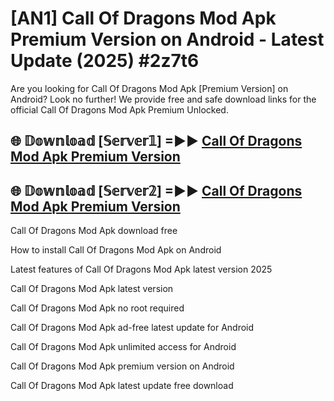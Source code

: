 # [AN1] Call Of Dragons Mod Apk Premium Version on Android - Latest Update (2025) #2z7t6

Are you looking for Call Of Dragons Mod Apk [Premium Version] on Android? Look no further! We provide free and safe download links for the official Call Of Dragons Mod Apk Premium Unlocked.

## 🌐 𝔻𝕠𝕨𝕟𝕝𝕠𝕒𝕕 [𝕊𝕖𝕣𝕧𝕖𝕣𝟙] =►► [Call Of Dragons Mod Apk Premium Version](https://aan1.pages.dev?q=Call+Of+Dragons+Mod+Apk&ref=A1A)

## 🌐 𝔻𝕠𝕨𝕟𝕝𝕠𝕒𝕕 [𝕊𝕖𝕣𝕧𝕖𝕣𝟚] =►► [Call Of Dragons Mod Apk Premium Version](https://aan1.pages.dev?q=Call+Of+Dragons+Mod+Apk&ref=A1A)

Call Of Dragons Mod Apk download free

How to install Call Of Dragons Mod Apk on Android

Latest features of Call Of Dragons Mod Apk latest version 2025

Call Of Dragons Mod Apk latest version

Call Of Dragons Mod Apk no root required

Call Of Dragons Mod Apk ad-free latest update for Android

Call Of Dragons Mod Apk unlimited access for Android

Call Of Dragons Mod Apk premium version on Android

Call Of Dragons Mod Apk latest update free download